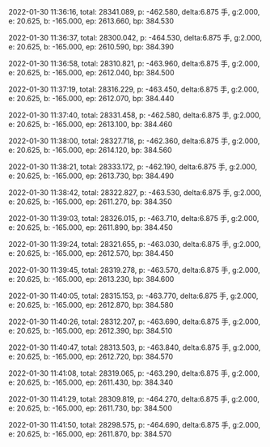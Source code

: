 2022-01-30 11:36:16, total: 28341.089, p: -462.580, delta:6.875 手, g:2.000, e: 20.625, b: -165.000, ep: 2613.660, bp: 384.530

2022-01-30 11:36:37, total: 28300.042, p: -464.530, delta:6.875 手, g:2.000, e: 20.625, b: -165.000, ep: 2610.590, bp: 384.390

2022-01-30 11:36:58, total: 28310.821, p: -463.960, delta:6.875 手, g:2.000, e: 20.625, b: -165.000, ep: 2612.040, bp: 384.500

2022-01-30 11:37:19, total: 28316.229, p: -463.450, delta:6.875 手, g:2.000, e: 20.625, b: -165.000, ep: 2612.070, bp: 384.440

2022-01-30 11:37:40, total: 28331.458, p: -462.580, delta:6.875 手, g:2.000, e: 20.625, b: -165.000, ep: 2613.100, bp: 384.460

2022-01-30 11:38:00, total: 28327.718, p: -462.360, delta:6.875 手, g:2.000, e: 20.625, b: -165.000, ep: 2614.120, bp: 384.560

2022-01-30 11:38:21, total: 28333.172, p: -462.190, delta:6.875 手, g:2.000, e: 20.625, b: -165.000, ep: 2613.730, bp: 384.490

2022-01-30 11:38:42, total: 28322.827, p: -463.530, delta:6.875 手, g:2.000, e: 20.625, b: -165.000, ep: 2611.270, bp: 384.350

2022-01-30 11:39:03, total: 28326.015, p: -463.710, delta:6.875 手, g:2.000, e: 20.625, b: -165.000, ep: 2611.890, bp: 384.450

2022-01-30 11:39:24, total: 28321.655, p: -463.030, delta:6.875 手, g:2.000, e: 20.625, b: -165.000, ep: 2612.570, bp: 384.450

2022-01-30 11:39:45, total: 28319.278, p: -463.570, delta:6.875 手, g:2.000, e: 20.625, b: -165.000, ep: 2613.230, bp: 384.600

2022-01-30 11:40:05, total: 28315.153, p: -463.770, delta:6.875 手, g:2.000, e: 20.625, b: -165.000, ep: 2612.870, bp: 384.580

2022-01-30 11:40:26, total: 28312.207, p: -463.690, delta:6.875 手, g:2.000, e: 20.625, b: -165.000, ep: 2612.390, bp: 384.510

2022-01-30 11:40:47, total: 28313.503, p: -463.840, delta:6.875 手, g:2.000, e: 20.625, b: -165.000, ep: 2612.720, bp: 384.570

2022-01-30 11:41:08, total: 28319.065, p: -463.290, delta:6.875 手, g:2.000, e: 20.625, b: -165.000, ep: 2611.430, bp: 384.340

2022-01-30 11:41:29, total: 28309.819, p: -464.270, delta:6.875 手, g:2.000, e: 20.625, b: -165.000, ep: 2611.730, bp: 384.500

2022-01-30 11:41:50, total: 28298.575, p: -464.690, delta:6.875 手, g:2.000, e: 20.625, b: -165.000, ep: 2611.870, bp: 384.570